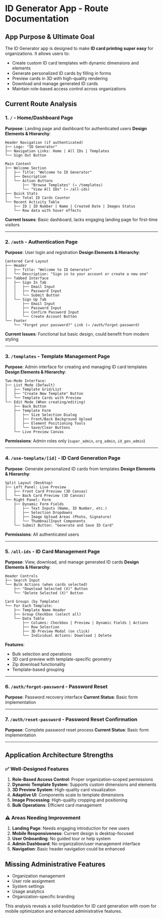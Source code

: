 # ID Generator App - Route Documentation

## App Purpose & Ultimate Goal
The ID Generator app is designed to make **ID card printing super easy** for organizations. It allows users to:
- Create custom ID card templates with dynamic dimensions and elements
- Generate personalized ID cards by filling in forms
- Preview cards in 3D with high-quality rendering
- Download and manage generated ID cards
- Maintain role-based access control across organizations

## Current Route Analysis

### 1. `/` - Home/Dashboard Page
**Purpose**: Landing page and dashboard for authenticated users
**Design Elements & Hierarchy**:
```
Header Navigation (if authenticated)
├── Logo: "ID Generator"
├── Navigation Links: Home | All IDs | Templates
└── Sign Out Button

Main Content
├── Welcome Section
│   ├── Title: "Welcome to ID Generator"
│   ├── Description
│   └── Action Buttons
│       ├── "Browse Templates" (→ /templates)
│       └── "View All IDs" (→ /all-ids)
├── Quick Stats
│   └── Total ID Cards Counter
└── Recent Activity Table
    ├── ID | ID Number | Name | Created Date | Images Status
    └── Row data with hover effects
```

**Current Issues**: Basic dashboard, lacks engaging landing page for first-time visitors

---

### 2. `/auth` - Authentication Page
**Purpose**: User login and registration
**Design Elements & Hierarchy**:
```
Centered Card Layout
├── Header
│   ├── Title: "Welcome to ID Generator"
│   └── Description: "Sign in to your account or create a new one"
├── Tabbed Interface
│   ├── Sign In Tab
│   │   ├── Email Input
│   │   ├── Password Input
│   │   └── Submit Button
│   └── Sign Up Tab
│       ├── Email Input
│       ├── Password Input
│       ├── Confirm Password Input
│       └── Create Account Button
└── Footer
    └── "Forgot your password?" Link (→ /auth/forgot-password)
```

**Current Issues**: Functional but basic design, could benefit from modern styling

---

### 3. `/templates` - Template Management Page
**Purpose**: Admin interface for creating and managing ID card templates
**Design Elements & Hierarchy**:
```
Two-Mode Interface:
├── List Mode (Default)
│   ├── Template Grid/List
│   ├── "Create New Template" Button
│   └── Template Cards with Preview
└── Edit Mode (When creating/editing)
    ├── Back Button
    ├── Template Form
    │   ├── Size Selection Dialog
    │   ├── Front/Back Background Upload
    │   ├── Element Positioning Tools
    │   └── Save/Clear Buttons
    └── Live Preview Canvas
```

**Permissions**: Admin roles only (`super_admin`, `org_admin`, `id_gen_admin`)

---

### 4. `/use-template/[id]` - ID Card Generation Page
**Purpose**: Generate personalized ID cards from templates
**Design Elements & Hierarchy**:
```
Split Layout (Desktop)
├── Left Panel: Live Preview
│   ├── Front Card Preview (3D Canvas)
│   └── Back Card Preview (3D Canvas)
└── Right Panel: Form
    ├── Dynamic Form Fields
    │   ├── Text Inputs (Name, ID Number, etc.)
    │   ├── Selection Dropdowns
    │   ├── Image Upload Areas (Photo, Signature)
    │   └── ThumbnailInput Components
    └── Submit Button: "Generate and Save ID Card"
```

**Permissions**: All authenticated users

---

### 5. `/all-ids` - ID Card Management Page
**Purpose**: View, download, and manage generated ID cards
**Design Elements & Hierarchy**:
```
Header Controls
├── Search Input
└── Bulk Actions (when cards selected)
    ├── "Download Selected (X)" Button
    └── "Delete Selected (X)" Button

Card Groups (by Template)
└── For Each Template:
    ├── Template Name Header
    ├── Group Checkbox (select all)
    └── Data Table
        ├── Columns: Checkbox | Preview | Dynamic Fields | Actions
        ├── Row Selection
        ├── 3D Preview Modal (on click)
        └── Individual Actions: Download | Delete
```

**Features**: 
- Bulk selection and operations
- 3D card preview with template-specific geometry
- Zip download functionality
- Template-based grouping

---

### 6. `/auth/forgot-password` - Password Reset
**Purpose**: Password recovery interface
**Current Status**: Basic form implementation

---

### 7. `/auth/reset-password` - Password Reset Confirmation
**Purpose**: Complete password reset process
**Current Status**: Basic form implementation

---

## Application Architecture Strengths

### ✅ Well-Designed Features
1. **Role-Based Access Control**: Proper organization-scoped permissions
2. **Dynamic Template System**: Supports custom dimensions and elements
3. **3D Preview System**: High-quality card visualization
4. **Adaptive UI**: Components scale to template dimensions
5. **Image Processing**: High-quality cropping and positioning
6. **Bulk Operations**: Efficient card management

### ⚠️ Areas Needing Improvement
1. **Landing Page**: Needs engaging introduction for new users
2. **Mobile Responsiveness**: Current design is desktop-focused
3. **User Onboarding**: No guided tour or help system
4. **Admin Dashboard**: No organization/user management interface
5. **Navigation**: Basic header navigation could be enhanced

## Missing Administrative Features
- Organization management
- User role assignment
- System settings
- Usage analytics
- Organization-specific branding

This analysis reveals a solid foundation for ID card generation with room for mobile optimization and enhanced administrative features.